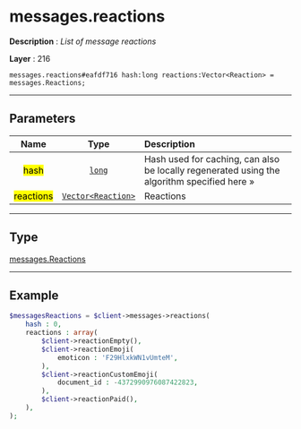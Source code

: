 # messages.reactions

**Description** : *List of message reactions*

**Layer** : 216

```tl
messages.reactions#eafdf716 hash:long reactions:Vector<Reaction> = messages.Reactions;
```

---

## Parameters

| Name | Type | Description |
| :---: | :---: | :--- |
| <mark>hash</mark> | [`long`](type/long) | Hash used for caching, can also be locally regenerated using the algorithm specified here » |
| <mark>reactions</mark> | [`Vector<Reaction>`](type/Reaction) | Reactions |

---

## Type

[messages.Reactions](type/messages.Reactions)

---

## Example

```php
$messagesReactions = $client->messages->reactions(
	hash : 0,
	reactions : array(
		$client->reactionEmpty(),
		$client->reactionEmoji(
			emoticon : 'F29HlxkWN1vUmteM',
		),
		$client->reactionCustomEmoji(
			document_id : -4372990976087422823,
		),
		$client->reactionPaid(),
	),
);
```